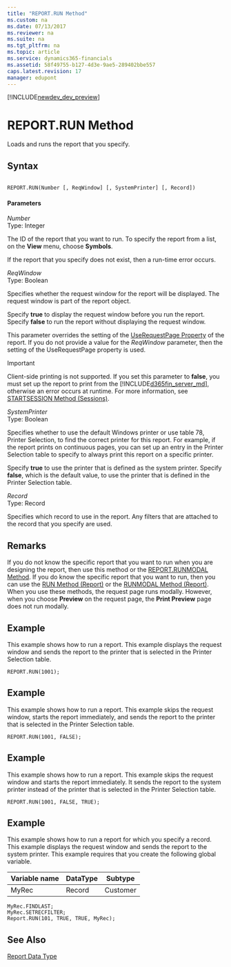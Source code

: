 ```yaml
---
title: "REPORT.RUN Method"
ms.custom: na
ms.date: 07/13/2017
ms.reviewer: na
ms.suite: na
ms.tgt_pltfrm: na
ms.topic: article
ms.service: dynamics365-financials
ms.assetid: 58f49755-b127-4d3e-9ae5-289402bbe557
caps.latest.revision: 17
manager: edupont
---
```


[!INCLUDE[newdev_dev_preview](../includes/newdev_dev_preview.md)]

# REPORT.RUN Method
Loads and runs the report that you specify.  

## Syntax  

```  

REPORT.RUN(Number [, ReqWindow] [, SystemPrinter] [, Record])  
```  

#### Parameters  
 *Number*  
 Type: Integer  

 The ID of the report that you want to run. To specify the report from a list, on the **View** menu, choose **Symbols**.  

 If the report that you specify does not exist, then a run-time error occurs.  

 *ReqWindow*  
 Type: Boolean  

 Specifies whether the request window for the report will be displayed. The request window is part of the report object.  

 Specify **true** to display the request window before you run the report. Specify **false** to run the report without displaying the request window.  

 This parameter overrides the setting of the [UseRequestPage Property](../properties/devenv-UseRequestPage-Property.md) of the report. If you do not provide a value for the *ReqWindow* parameter, then the setting of the UseRequestPage property is used.  

> [!IMPORTANT]  
>  Client-side printing is not supported<!--NAV by [!INCLUDE[d365fin_web_md](../includes/d365fin_web_md.md)]-->. If you set this parameter to **false**<!--NAV and the report will be run on [!INCLUDE[d365fin_web_md](../includes/d365fin_web_md.md)]-->, you must set up the report to print from the [!INCLUDE[d365fin_server_md](../includes/d365fin_server_md.md)], otherwise an error occurs at runtime. For more information, see <!--Links [How to: Specify Printer Selection for Reports](How-to--Specify-Printer-Selection-for-Reports.md) and -->[STARTSESSION Method \(Sessions\)](devenv-STARTSESSION-Method-Sessions.md).  

 *SystemPrinter*  
 Type: Boolean  

 Specifies whether to use the default Windows printer or use table 78, Printer Selection, to find the correct printer for this report. For example, if the report prints on continuous pages, you can set up an entry in the Printer Selection table to specify to always print this report on a specific printer.  

 Specify **true** to use the printer that is defined as the system printer. Specify **false**, which is the default value, to use the printer that is defined in the Printer Selection table.  

 *Record*  
 Type: Record  

 Specifies which record to use in the report. Any filters that are attached to the record that you specify are used.  

## Remarks  
 If you do not know the specific report that you want to run when you are designing the report, then use this method or the [REPORT.RUNMODAL Method](devenv-REPORT-RUNMODAL-Method.md). If you do know the specific report that you want to run, then you can use the [RUN Method \(Report\)](devenv-RUN-Method-Report.md) or the [RUNMODAL Method \(Report\)](devenv-RUNMODAL-Method-Report.md). When you use these methods, the request page runs modally. However, when you choose **Preview** on the request page, the **Print Preview** page does not run modally.  

## Example  
 This example shows how to run a report. This example displays the request window and sends the report to the printer that is selected in the Printer Selection table.  

```  
REPORT.RUN(1001);  
```  

## Example  
 This example shows how to run a report. This example skips the request window, starts the report immediately, and sends the report to the printer that is selected in the Printer Selection table.  

```  
REPORT.RUN(1001, FALSE);  
```  

## Example  
 This example shows how to run a report. This example skips the request window and starts the report immediately. It sends the report to the system printer instead of the printer that is selected in the Printer Selection table.  

```  
REPORT.RUN(1001, FALSE, TRUE);  
```  

## Example  
 This example shows how to run a report for which you specify a record. This example displays the request window and sends the report to the system printer. This example requires that you create the following global variable.  

|Variable name|DataType|Subtype|  
|-------------------|--------------|-------------|  
|MyRec|Record|Customer|  

```  
MyRec.FINDLAST;  
MyRec.SETRECFILTER;  
Report.RUN(101, TRUE, TRUE, MyRec);  
```  

## See Also  
 [Report Data Type](../datatypes/devenv-Report-Data-Type.md)
